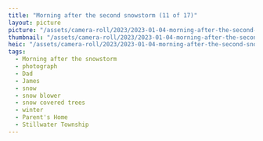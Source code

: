 ```yaml
---
title: "Morning after the second snowstorm (11 of 17)"
layout: picture
picture: "/assets/camera-roll/2023/2023-01-04-morning-after-the-second-snowstorm-11/20230104_172117004_iOS.jpg"
thumbnail: "/assets/camera-roll/2023/2023-01-04-morning-after-the-second-snowstorm-11/20230104_172117004_iOS-thumbnail.jpg"
heic: "/assets/camera-roll/2023/2023-01-04-morning-after-the-second-snowstorm-11/20230104_172117004_iOS.heic"
tags:
  - Morning after the snowstorm
  - photograph
  - Dad
  - James
  - snow
  - snow blower
  - snow covered trees
  - winter
  - Parent's Home
  - Stillwater Township
---
```

